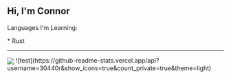 ## Hi, I'm Connor

<p>Languages I'm Learning:</p>
* Rust

---

<img align="center" src="https://github-readme-stats.vercel.app/api?username=30440r&show_icons=true&count_private=true&theme=light">
![test](https://github-readme-stats.vercel.app/api?username=30440r&show_icons=true&count_private=true&theme=light)
